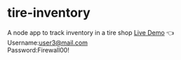 # tire-inventory
A node app to track inventory in a tire shop
[Live Demo](https://tire-inventory.herokuapp.com/login) :point_left:  
Username:user3@mail.com  
Password:Firewall00!
